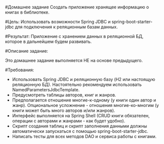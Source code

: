 #Домашнее задание
Создать приложение хранящее информацию о книгах в библиотеке.

#Цель:
Использовать возможности Spring JDBC и spring-boot-starter-jdbc для подключения к реляционным базам данных.

#Результат: 
Приложение с хранением данных в реляционной БД, которое в дальнейшем будем развивать.

#Описание задание:

Это домашнее задание выполняется НЕ на основе предыдущего.

#Требования:
+ Использовать Spring JDBC и реляционную базу (H2 или настоящую реляционную БД). Настоятельно рекомендуем использовать NamedParametersJdbcTemplate.
+ Предусмотреть таблицы авторов, книг и жанров.
+ Предполагается отношение многие-к-одному (у книги один автор и жанр). Опциональное усложнение - отношения многие-ко-многим (у книги может быть много авторов и/или жанров).
+ Интерфейс выполняется на Spring Shell (CRUD книги обязателен, операции с авторами и жанрами - как будет удобно).
+ Скрипт создания таблиц и скрипт заполнения данными должны автоматически запускаться с помощью spring-boot-starter-jdbc.
+ Написать тесты для всех методов DAO и сервиса работы с книгами.